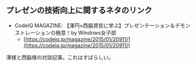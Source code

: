 ## プレゼンの技術向上に関するネタのリンク


* CodeIQ MAGAZINE: 【澤円×西脇資哲に学ぶ】プレゼンテーション＆デモンストレーションの極意！by Windows女子部
  * [https://codeiq.jp/magazine/2015/01/20911/](https://codeiq.jp/magazine/2015/01/20911/)

澤様と西脇様の対談記事。これはすばらしい。

